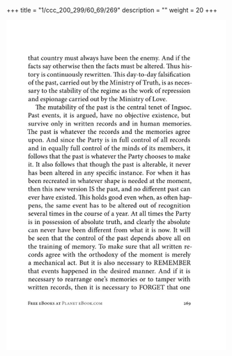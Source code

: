 +++
title = "1/ccc_200_299/60_69/269"
description = ""
weight = 20
+++

<img class="center-fit-jpg" src="/jpg_/out_jpg_1984__269.jpg" ></img>

